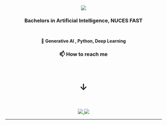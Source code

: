 

<h1 align="center">
    <img src="https://readme-typing-svg.herokuapp.com/?font=Righteous&size=35&center=true&vCenter=true&width=500&height=70&duration=4000&lines=Hi+There!+👋;+I'm+Hamzah+Tariq!;" />
</h1>

<h3 align="center"> <strong> Bachelors in Artificial Intelligence, NUCES FAST </strong></h3>

<br/>

<div align="center">
 
 🔭  <strong> Generative AI , Python, Deep Learning </strong> 
 
 

 <div>
 <h3>📫 How to reach me </h3> 
    <br>
    <h1> <strong> &#x2193 </strong> </h1> 
    <br> <br>
 </div>
 
 </div>
 
<div align="center"> 
  <a href="https://mail.google.com/mail/?view=cm&to=hamzahtariq95@gmail.com&su=Your%20Subject&body=Your%20Message">
    <img src="https://img.shields.io/badge/Gmail-333333?style=for-the-badge&logo=gmail&logoColor=red" />
  </a>
  


 

  <a href="https://www.linkedin.com/in/ht111" target="_blank">
    <img src="https://img.shields.io/badge/LinkedIn-0077B5?style=for-the-badge&logo=linkedin&logoColor=white" target="_blank" />
  </a>

  
</div>

 <hr/>
 



 









